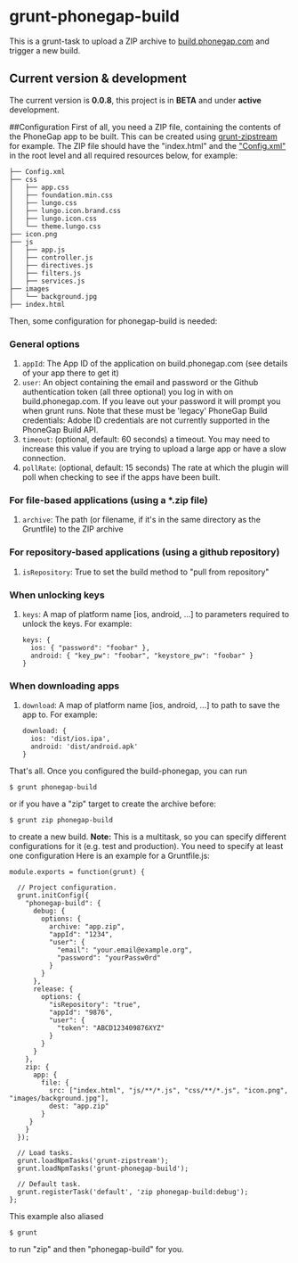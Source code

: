 # grunt-phonegap-build
This is a grunt-task to upload a ZIP archive to [build.phonegap.com](http://build.phonegap.com) and trigger a new build.

## Current version & development
The current version is **0.0.8**, this project is in **BETA** and under **active** development.

##Configuration
First of all, you need a ZIP file, containing the contents of the PhoneGap app to be built. This can be created using [grunt-zipstream](https://github.com/Two-Screen/grunt-zipstream) for example.
The ZIP file should have the "index.html" and the ["Config.xml"](http://build.phonegap.com/docs/config-xml) in the root level and all required resources below, for example:

    ├── Config.xml
    ├── css
    │   ├── app.css
    │   ├── foundation.min.css
    │   ├── lungo.css
    │   ├── lungo.icon.brand.css
    │   ├── lungo.icon.css
    │   └── theme.lungo.css
    ├── icon.png
    ├── js
    │   ├── app.js
    │   ├── controller.js
    │   ├── directives.js
    │   ├── filters.js
    │   ├── services.js
    ├── images
    │   └── background.jpg
    ├── index.html

Then, some configuration for phonegap-build is needed:

### General options
 1. ```appId```: The App ID of the application on build.phonegap.com (see details of your app there to get it)
 2. ```user```: An object containing the email and password or the Github authentication token (all three optional) you log in with on build.phonegap.com. If you leave out your password it will prompt you when grunt runs. Note that these must be 'legacy' PhoneGap Build credentials: Adobe ID credentials are not currently supported in the PhoneGap Build API.
 3. ```timeout```: (optional, default: 60 seconds) a timeout. You may need to increase this value if you are trying to upload a large app or have a slow connection.
 4. ```pollRate```: (optional, default: 15 seconds) The rate at which the plugin will poll when checking to see if the apps have been built.

### For file-based applications (using a *.zip file)
 1. ```archive```: The path (or filename, if it's in the same directory as the Gruntfile) to the ZIP archive
 
### For repository-based applications (using a github repository)
1. ```isRepository```: True to set the build method to "pull from repository"

### When unlocking keys
 1. ```keys```: A map of platform name [ios, android, ...] to parameters required to unlock the keys. For example:

        keys: {
          ios: { "password": "foobar" },
          android: { "key_pw": "foobar", "keystore_pw": "foobar" }
        }

### When downloading apps
 1. ```download```: A map of platform name [ios, android, ...] to path to save the app to. For example:

        download: {
          ios: 'dist/ios.ipa',
          android: 'dist/android.apk'
        }

That's all. Once you configured the build-phonegap, you can run

    $ grunt phonegap-build
or if you have a "zip" target to create the archive before:

    $ grunt zip phonegap-build

to create a new build.
**Note:** This is a multitask, so you can specify different configurations for it (e.g. test and production). You need to specify at least one configuration
Here is an example for a Gruntfile.js:

    module.exports = function(grunt) {

      // Project configuration.
      grunt.initConfig({
        "phonegap-build": {
          debug: {
            options: {
              archive: "app.zip",
              "appId": "1234",
              "user": {
                "email": "your.email@example.org",
                "password": "yourPassw0rd"
              }
            }
          },
          release: {
            options: {
              "isRepository": "true",
              "appId": "9876",
              "user": {
                "token": "ABCD123409876XYZ"
              }
            }
          }
        },
        zip: {
          app: {
            file: {
              src: ["index.html", "js/**/*.js", "css/**/*.js", "icon.png", "images/background.jpg"],
              dest: "app.zip"
            }
         }
        }
      });

      // Load tasks.
      grunt.loadNpmTasks('grunt-zipstream');
      grunt.loadNpmTasks('grunt-phonegap-build');

      // Default task.
      grunt.registerTask('default', 'zip phonegap-build:debug');
    };
This example also aliased

    $ grunt
to run "zip" and then "phonegap-build" for you.
